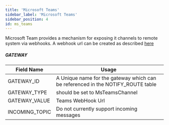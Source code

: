 ```yaml
---
title: 'Microsoft Teams'
sidebar_label: 'Microsoft Teams'
sidebar_position: 4
id: ms_teams
---
```

Microsoft Team provides a mechanism for exposing it channels to remote system via webhooks. A webhook url can be created as described [here](https://docs.microsoft.com/en-us/microsoftteams/platform/webhooks-and-connectors/how-to/add-incoming-webhook)

##### GATEWAY

| Field Name | Usage |
| --- | --- |
| GATEWAY_ID | A Unique name for the gateway which can be referenced in the NOTIFY_ROUTE table  |
| GATEWAY_TYPE | should be set to MsTeamsChannel |
| GATEWAY_VALUE | Teams WebHook Url |
| INCOMING_TOPIC | Do not currently support incoming messages |
